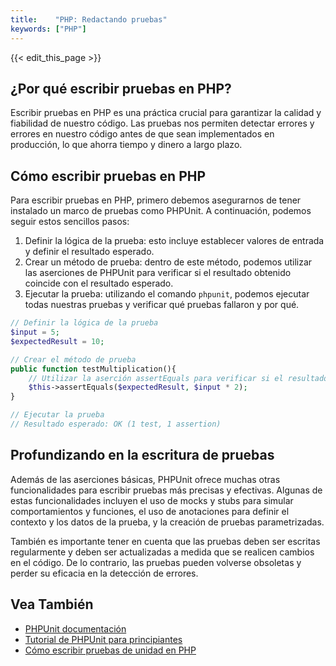 ```yaml
---
title:    "PHP: Redactando pruebas"
keywords: ["PHP"]
---
```


{{< edit_this_page >}}

## ¿Por qué escribir pruebas en PHP?

Escribir pruebas en PHP es una práctica crucial para garantizar la calidad y fiabilidad de nuestro código. Las pruebas nos permiten detectar errores y errores en nuestro código antes de que sean implementados en producción, lo que ahorra tiempo y dinero a largo plazo.

## Cómo escribir pruebas en PHP

Para escribir pruebas en PHP, primero debemos asegurarnos de tener instalado un marco de pruebas como PHPUnit. A continuación, podemos seguir estos sencillos pasos:

1. Definir la lógica de la prueba: esto incluye establecer valores de entrada y definir el resultado esperado.
2. Crear un método de prueba: dentro de este método, podemos utilizar las aserciones de PHPUnit para verificar si el resultado obtenido coincide con el resultado esperado.
3. Ejecutar la prueba: utilizando el comando `phpunit`, podemos ejecutar todas nuestras pruebas y verificar qué pruebas fallaron y por qué.

```PHP
// Definir la lógica de la prueba
$input = 5;
$expectedResult = 10;

// Crear el método de prueba
public function testMultiplication(){
    // Utilizar la aserción assertEquals para verificar si el resultado obtenido coincide con el resultado esperado
    $this->assertEquals($expectedResult, $input * 2);
}

// Ejecutar la prueba
// Resultado esperado: OK (1 test, 1 assertion)
```

## Profundizando en la escritura de pruebas

Además de las aserciones básicas, PHPUnit ofrece muchas otras funcionalidades para escribir pruebas más precisas y efectivas. Algunas de estas funcionalidades incluyen el uso de mocks y stubs para simular comportamientos y funciones, el uso de anotaciones para definir el contexto y los datos de la prueba, y la creación de pruebas parametrizadas.

También es importante tener en cuenta que las pruebas deben ser escritas regularmente y deben ser actualizadas a medida que se realicen cambios en el código. De lo contrario, las pruebas pueden volverse obsoletas y perder su eficacia en la detección de errores.

## Vea También

- [PHPUnit documentación](https://phpunit.readthedocs.io/es/latest/)
- [Tutorial de PHPUnit para principiantes](https://www.sitepoint.com/phpunit-beginner-guide/)
- [Cómo escribir pruebas de unidad en PHP](https://www.developer.com/lang/php/how-to-write-unit-tests-in-php.html)